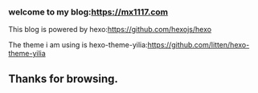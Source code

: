 ### welcome to my blog:https://mx1117.com

This blog is powered by hexo:https://github.com/hexojs/hexo

The theme i am using is hexo-theme-yilia:https://github.com/litten/hexo-theme-yilia


## Thanks for browsing.